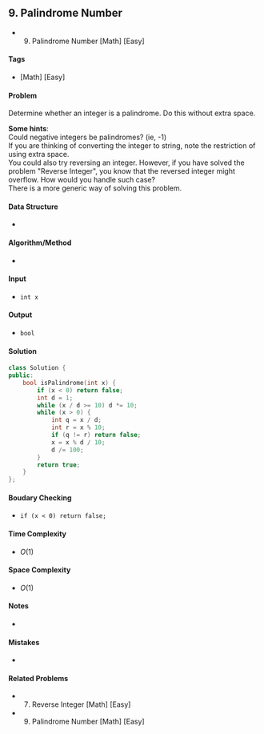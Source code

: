 ## 9. Palindrome Number
- 9. Palindrome Number [Math] [Easy]

#### Tags
- [Math] [Easy]

#### Problem
Determine whether an integer is a palindrome. Do this without extra space.

**Some hints**:  
Could negative integers be palindromes? (ie, -1)  
If you are thinking of converting the integer to string, note the restriction of using extra space.  
You could also try reversing an integer. However, if you have solved the problem "Reverse Integer", you know that the reversed integer might overflow. How would you handle such case?  
There is a more generic way of solving this problem.

#### Data Structure
- 

#### Algorithm/Method
- 

#### Input
- `int x`

#### Output
- `bool`

#### Solution
``` C++
class Solution {
public:
    bool isPalindrome(int x) {
        if (x < 0) return false;
        int d = 1;
        while (x / d >= 10) d *= 10;
        while (x > 0) {
            int q = x / d;
            int r = x % 10;
            if (q != r) return false;
            x = x % d / 10;
            d /= 100;
        }
        return true;
    }
};
```

#### Boudary Checking
- `if (x < 0) return false;`

#### Time Complexity
- $O(1)$

#### Space Complexity
- $O(1)$

#### Notes
- 

#### Mistakes
- 

#### Related Problems
- 7. Reverse Integer [Math] [Easy]
- 9. Palindrome Number [Math] [Easy]
